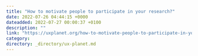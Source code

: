 ```yaml
---
title: "How to motivate people to participate in your research?"
date: 2022-07-26 04:44:15 +0000
dateadded: 2022-07-27 00:00:37 +0100
description: ""
link: "https://uxplanet.org/how-to-motivate-people-to-participate-in-your-research-abb2868ee995?source=rss----819cc2aaeee0---4"
category:
directory: _directory/ux-planet.md
---
```

